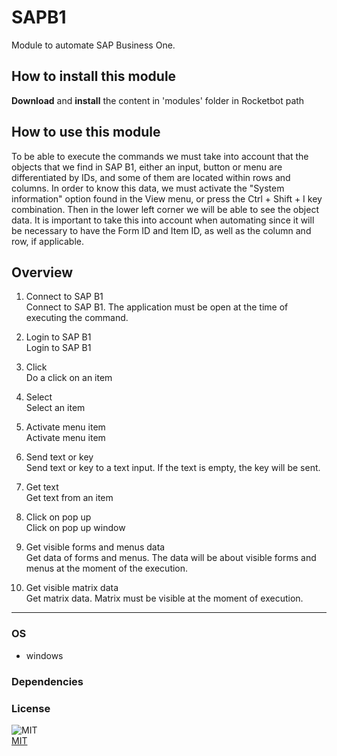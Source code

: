 



# SAPB1
  
Module to automate SAP Business One.  

## How to install this module
  
__Download__ and __install__ the content in 'modules' folder in Rocketbot path  

## How to use this module

To be able to execute the commands we must take into account that the objects that we find in SAP B1, either an input, button or menu are differentiated by IDs, and some of them are located within rows and columns. In order to know this data, we must activate the "System information" option found in the View menu, or press the Ctrl + Shift + I key combination. Then in the lower left corner we will be able to see the object data. It is important to take this into account when automating since it will be necessary to have the Form ID and Item ID, as well as the column and row, if applicable.

## Overview

1. Connect to SAP B1  
Connect to SAP B1. The application must be open at the time of executing the command.

2. Login to SAP B1  
Login to SAP B1

3. Click  
Do a click on an item

4. Select  
Select an item

5. Activate menu item  
Activate menu item

6. Send text or key  
Send text or key to a text input. If the text is empty, the key will be sent.

7. Get text  
Get text from an item

8. Click on pop up  
Click on pop up window

9. Get visible forms and menus data  
Get data of forms and menus. The data will be about visible forms and menus at the moment of the execution.

10. Get visible matrix data  
Get matrix data. Matrix must be visible at the moment of execution.  




----
### OS

- windows

### Dependencies

### License
  
![MIT](https://camo.githubusercontent.com/107590fac8cbd65071396bb4d04040f76cde5bde/687474703a2f2f696d672e736869656c64732e696f2f3a6c6963656e73652d6d69742d626c75652e7376673f7374796c653d666c61742d737175617265)  
[MIT](http://opensource.org/licenses/mit-license.ph)